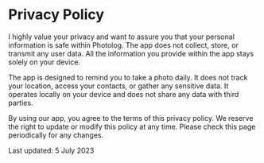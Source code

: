 # Privacy Policy



I highly value your privacy and want to assure you that your personal information is safe within Photolog. The app does not collect, store, or transmit any user data. All the information you provide within the app stays solely on your device.


The app is designed to remind you to take a photo daily. It does not track your location, access your contacts, or gather any sensitive data. It operates locally on your device and does not share any data with third parties.


By using our app, you agree to the terms of this privacy policy. We reserve the right to update or modify this policy at any time. Please check this page periodically for any changes.


Last updated: 5 July 2023
